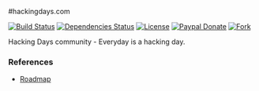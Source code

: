 #hackingdays.com

[![Build Status](https://travis-ci.org/hackingdays/hackingdays.com.svg?branch=master)](https://travis-ci.org/hackingdays/hackingdays.com)
[![Dependencies Status](https://david-dm.org/hackingdays/hackingdays.com.svg)](https://github.com/hackingdays/hackingdays.com)
[![License](https://img.shields.io/badge/license-MIT-brightgreen.svg)](https://github.com/hackingdays/hackingdays.com/raw/master/LICENSE)
[![Paypal Donate](https://img.shields.io/badge/paypal-donate-blue.svg)](https://www.paypal.me/phatpham9)
[![Fork](https://img.shields.io/github/forks/hackingdays/hackingdays.com.svg?style=social&label=Fork&maxAge=2592000)](https://github.com/hackingdays/hackingdays.com#fork-destination-box)

Hacking Days community - Everyday is a hacking day.

### References

* [Roadmap](https://trello.com/b/MgcW7j2h/hackingdays-com)